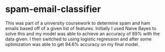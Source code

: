 # spam-email-classifier

This was part of a university coursework to determine spam and ham emails based off of a given list of features. Initially I used Naive Bayes to solve this and my model was able to achieve an accuracy of 89% with the data given. I then switched to using logistic regression and after some optimization was able to get 94.6% accuracy on my final model.
